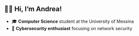 ## 👋🏼 Hi, I’m Andrea!
- 🎓 **Computer Science** student at the University of Messina
- 🔐 **Cybersecurity enthusiast** focusing on network security

<!---
SenapeDev/SenapeDev is a ✨ special ✨ repository because its `README.md` (this file) appears on your GitHub profile.
You can click the Preview link to take a look at your changes.
--->
